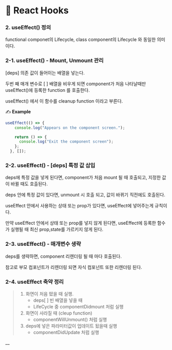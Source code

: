 # 📄 React Hooks

### 2. useEffect\(\) 정의

functional componet의 Lifecycle, class component의 Lifecycle 와 동일한 의미이다.

### 2-1. useEffect\(\) - Mount, Unmount 관리

\[deps\] 의존 값이 들어이는 배열을 넣는다.

두번 째 매개 변수로 \[ \] 배열을 비우게 되면 component가 처음 나타날때만 useEffect\(\)에 등록한 function 를 호출한다.

useEffect\(\) 에서 이 함수를 cleanup function 이라고 부른다.

✍ **Example** 

```jsx
useEffect(() => {
    console.log("Appears on the component screen.");

    return () => {
      console.log("Exit the component screen");
    };
  }, []);
```

### 2-2. useEffect\(\) - \[deps\] 특정 값 삽입

deps에 특정 값을 넣게 된다면, component가 처음 mount 될 때 호출되고, 지정한 값이 바뀔 때도 호출된다.

deps 안에 특정 값이 있다면, unmount 시 호출 되고, 값이 바뀌기 직전에도 호출된다.

useEffect 안에서 사용하는 상태 또는 prop가 있다면, useEffect에 넣어주는게 규칙이다.

만약 useEffect 안에서 상태 또는 prop를 넣지 않게 된다면, useEffect에 등록한 함수가 실행될 때 최신 prop,state를 가르키지 않게 된다.

### 2-3. useEffect\(\) - 매개변수 생략

deps를 생략하면, component 리렌더링 될 때 마다 호출된다.

참고로 부모 컴포넌트가 리렌더링 되면 자식 컴포넌트 또한 리렌더링 된다.

### 2-4. useEffect 축약 정리

> 1. 화면이 처음 떴을 때 실행.
>    * deps\[ \] 빈 배열을 넣을 때
>    * LifeCycle 중 componentDidmount 처럼 실행
> 2. 화면이 사라질 때 \(cleup function\)
>    * componentWillUnmount\(\) 처럼 실행
> 3. deps에 넣은 파라미터값이 업데이트 됬을때 실행
>    * componentDidUpdate 처럼 실행





\_\_



